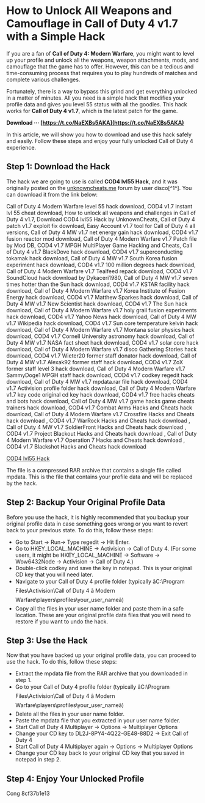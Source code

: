 # How to Unlock All Weapons and Camouflage in Call of Duty 4 v1.7 with a Simple Hack
 
If you are a fan of **Call of Duty 4: Modern Warfare**, you might want to level up your profile and unlock all the weapons, weapon attachments, mods, and camouflage that the game has to offer. However, this can be a tedious and time-consuming process that requires you to play hundreds of matches and complete various challenges.
 
Fortunately, there is a way to bypass this grind and get everything unlocked in a matter of minutes. All you need is a simple hack that modifies your profile data and gives you level 55 status with all the goodies. This hack works for **Call of Duty 4 v1.7**, which is the latest patch for the game.
 
**Download ··· [https://t.co/NaEXBs5AKA](https://t.co/NaEXBs5AKA)**


 
In this article, we will show you how to download and use this hack safely and easily. Follow these steps and enjoy your fully unlocked Call of Duty 4 experience.
 
## Step 1: Download the Hack
 
The hack we are going to use is called **COD4 lvl55 Hack**, and it was originally posted on the [unknowncheats.me](https://www.unknowncheats.me/forum/call-of-duty-4-modern-warfare/62763-cod4-lvl55-hack.html) forum by user disco[^1^]. You can download it from the link below:
 
Call of Duty 4 Modern Warfare level 55 hack download,  COD4 v1.7 instant lvl 55 cheat download,  How to unlock all weapons and challenges in Call of Duty 4 v1.7,  Download COD4 lvl55 Hack by UnknownCheats,  Call of Duty 4 patch v1.7 exploit fix download,  Easy Account v1.7 tool for Call of Duty 4 all versions,  Call of Duty 4 MW v1.7 net energy gain hack download,  COD4 v1.7 fusion reactor mod download,  Call of Duty 4 Modern Warfare v1.7 Patch file by Mod DB,  COD4 v1.7 MPGH MultiPlayer Game Hacking and Cheats,  Call of Duty 4 v1.7 BlackDove hack download,  COD4 v1.7 superconducting tokamak hack download,  Call of Duty 4 MW v1.7 South Korea fusion experiment hack download,  COD4 v1.7 100 million degrees hack download,  Call of Duty 4 Modern Warfare v1.7 Tealfeed repack download,  COD4 v1.7 SoundCloud hack download by Dykaceri1980,  Call of Duty 4 MW v1.7 seven times hotter than the Sun hack download,  COD4 v1.7 KSTAR facility hack download,  Call of Duty 4 Modern Warfare v1.7 Korea Institute of Fusion Energy hack download,  COD4 v1.7 Matthew Sparkes hack download,  Call of Duty 4 MW v1.7 New Scientist hack download,  COD4 v1.7 The Sun hack download,  Call of Duty 4 Modern Warfare v1.7 holy grail fusion experiments hack download,  COD4 v1.7 Yahoo News hack download,  Call of Duty 4 MW v1.7 Wikipedia hack download,  COD4 v1.7 Sun core temperature kelvin hack download,  Call of Duty 4 Modern Warfare v1.7 Montana solar physics hack download,  COD4 v1.7 Cornell University astronomy hack download,  Call of Duty 4 MW v1.7 NASA fact sheet hack download,  COD4 v1.7 solar core hack download,  Call of Duty 4 Modern Warfare v1.7 disco Gathering Stories hack download,  COD4 v1.7 Wieter20 former staff donator hack download,  Call of Duty 4 MW v1.7 Alexak92 former staff hack download,  COD4 v1.7 ZoX former staff level 3 hack download,  Call of Duty 4 Modern Warfare v1.7 SammyDoge1 MPGH staff hack download,  COD4 v1.7 codkey regedit hack download,  Call of Duty 4 MW v1.7 mpdata.rar file hack download,  COD4 v1.7 Activision profile folder hack download,  Call of Duty 4 Modern Warfare v1.7 key code original cd key hack download,  COD4 v1.7 free hacks cheats and bots hack download,  Call of Duty 4 MW v1.7 game hacks game cheats trainers hack download,  COD4 v1.7 Combat Arms Hacks and Cheats hack download,  Call of Duty 4 Modern Warfare v1.7 Crossfire Hacks and Cheats hack download ,  COD4 v1.7 WarRock Hacks and Cheats hack download ,  Call of Duty 4 MW v1.7 SoldierFront Hacks and Cheats hack download ,  COD4 v1.7 Project Blackout Hacks and Cheats hack download ,  Call of Duty 4 Modern Warfare v1.7 Operation 7 Hacks and Cheats hack download ,  COD4 v1.7 Blackshot Hacks and Cheats hack download
 
[COD4 lvl55 Hack](https://www.unknowncheats.me/forum/downloads.php?do=file&id=11832)
 
The file is a compressed RAR archive that contains a single file called mpdata. This is the file that contains your profile data and will be replaced by the hack.
 
## Step 2: Backup Your Original Profile Data
 
Before you use the hack, it is highly recommended that you backup your original profile data in case something goes wrong or you want to revert back to your previous state. To do this, follow these steps:
 
- Go to Start -> Run-> Type regedit -> Hit Enter.
- Go to HKEY\_LOCAL\_MACHINE -> Activision -> Call of Duty 4. (For some users, it might be HKEY\_LOCAL\_MACHINE -> Software -> Wow6432Node -> Activision -> Call of Duty 4.)
- Double-click codkey and save the key in notepad. This is your original CD key that you will need later.
- Navigate to your Call of Duty 4 profile folder (typically âC:\\Program Files\\Activision\\Call of Duty 4 â Modern Warfare\\players\\profiles\\your\_user\_nameâ)
- Copy all the files in your user name folder and paste them in a safe location. These are your original profile data files that you will need to restore if you want to undo the hack.

## Step 3: Use the Hack
 
Now that you have backed up your original profile data, you can proceed to use the hack. To do this, follow these steps:

- Extract the mpdata file from the RAR archive that you downloaded in step 1.
- Go to your Call of Duty 4 profile folder (typically âC:\\Program Files\\Activision\\Call of Duty 4 â Modern Warfare\\players\\profiles\\your\_user\_nameâ)
- Delete all the files in your user name folder.
- Paste the mpdata file that you extracted in your user name folder.
- Start Call of Duty 4 Multiplayer -> Options -> Multiplayer Options
- Change your CD key to DL2J-8PY4-4Q22-GE48-88D2 -> Exit Call of Duty 4
- Start Call of Duty 4 Multiplayer again -> Options -> Multiplayer Options
- Change your CD key back to your original CD key that you saved in notepad in step 2.

## Step 4: Enjoy Your Unlocked Profile
 
Cong
 8cf37b1e13
 
